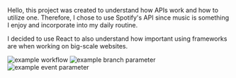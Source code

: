 Hello, this project was created to understand how APIs work and how to utilize one. Therefore, I chose to use Spotify's API since music is something I enjoy and incorporate into my daily routine. 

I decided to use React to also understand how important using frameworks are when working on big-scale websites.

![example workflow](https://github.com/github/docs/actions/workflows/main.yml/badge.svg)
![example branch parameter](https://github.com/github/docs/actions/workflows/main.yml/badge.svg?branch=feature-1)
![example event parameter](https://github.com/github/docs/actions/workflows/main.yml/badge.svg?event=pull_request)
